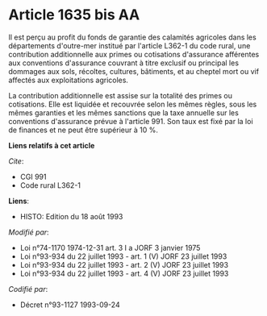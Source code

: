 # Article 1635 bis AA

Il est perçu au profit du fonds de garantie des calamités agricoles dans les départements d'outre-mer institué par l'article
L362-1 du code rural, une contribution additionnelle aux primes ou cotisations d'assurance afférentes aux conventions
d'assurance couvrant à titre exclusif ou principal les dommages aux sols, récoltes, cultures, bâtiments, et au cheptel mort
ou vif affectés aux exploitations agricoles.

La contribution additionnelle est assise sur la totalité des primes ou cotisations. Elle est liquidée et recouvrée selon les
mêmes règles, sous les mêmes garanties et les mêmes sanctions que la taxe annuelle sur les conventions d'assurance prévue à
l'article 991. Son taux est fixé par la loi de finances et ne peut être supérieur à 10 %.

**Liens relatifs à cet article**

_Cite_:

  - CGI 991
  - Code rural L362-1

**Liens**:

  - HISTO: Edition du 18 août 1993

_Modifié par_:

  - Loi n°74-1170 1974-12-31 art. 3 I a JORF 3 janvier 1975
  - Loi n°93-934 du 22 juillet 1993 - art. 1 (V) JORF 23 juillet 1993
  - Loi n°93-934 du 22 juillet 1993 - art. 2 (V) JORF 23 juillet 1993
  - Loi n°93-934 du 22 juillet 1993 - art. 4 (V) JORF 23 juillet 1993

_Codifié par_:

  - Décret n°93-1127 1993-09-24
